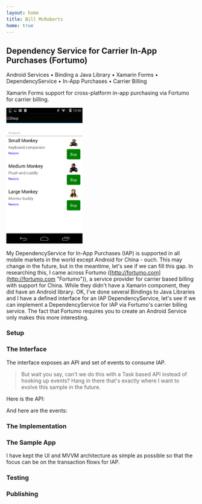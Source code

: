 ```yaml
---
layout: home
title: Bill McRoberts
home: true
---
```


## Dependency Service for Carrier In-App Purchases (Fortumo)

Android Services &bull; Binding a Java Library &bull; Xamarin Forms &bull; DependencyService &bull; In-App Purchases &bull; Carrier Billing

Xamarin Forms support for cross-platform in-app purchasing via Fortumo for carrier billing.

<img src="images/screenshot-android-inapp.png" width="40%">

My DependencyService for In-App Purchases (IAP) is supported in all mobile markets in the world except Android for China - ouch. This may change in the future, but in the meantime, let's see if we can fill this gap. In researching this, I came across Fortumo ([http://fortumo.com](http://fortumo.com "Fortumo")), a service provider for carrier based billing with support for China. While they didn't have a Xamarin component, they did have an Android library. OK, I've done several Bindings to Java Libraries and I have a defined interface for an IAP DependencyService, let's see if we can implement a DependencyService for IAP via Fortumo's carrier billing service. The fact that Fortumo requires you to create an Android Service only makes this more interesting.

### Setup

### The Interface
The interface exposes an API and set of events to consume IAP.

> But wait you say, can't we do this with a Task based API instead of hooking up events? Hang in there that's exactly where I want to evolve this sample in the future.

Here is the API:

And here are the events:

### The Implementation

### The Sample App
I have kept the UI and MVVM architecture as simple as possible so that the focus can be on the transaction flows for IAP.

### Testing

### Publishing

   




